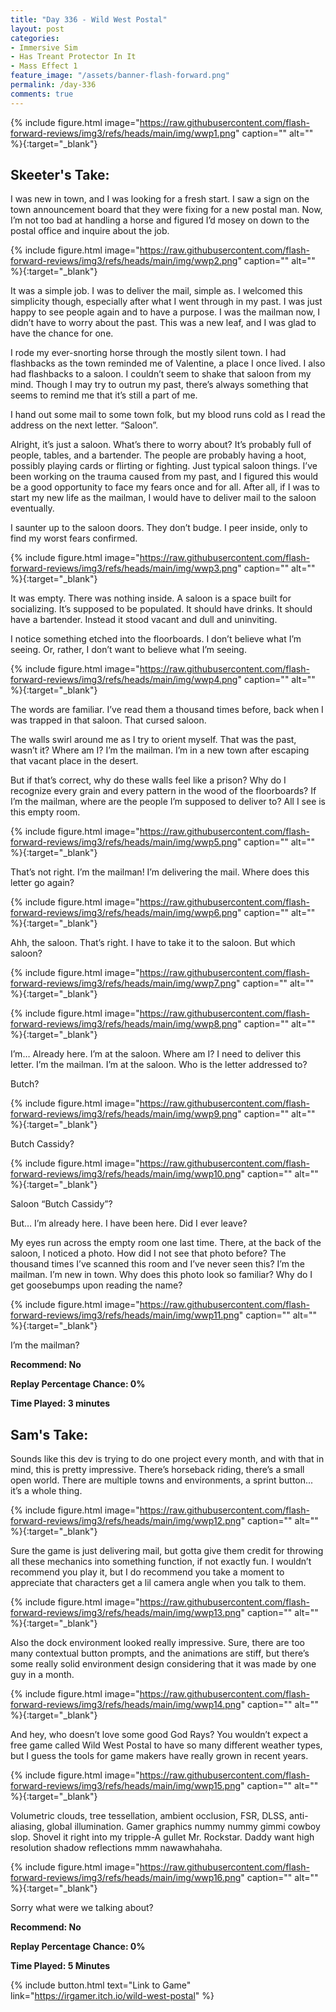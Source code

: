 ```yaml
---
title: "Day 336 - Wild West Postal"
layout: post
categories:
- Immersive Sim
- Has Treant Protector In It
- Mass Effect 1
feature_image: "/assets/banner-flash-forward.png"
permalink: /day-336
comments: true
---
```


{% include figure.html image="https://raw.githubusercontent.com/flash-forward-reviews/img3/refs/heads/main/img/wwp1.png" caption="" alt="" %}{:target="_blank"}
 
## Skeeter's Take:

I was new in town, and I was looking for a fresh start. I saw a sign on the town announcement board that they were fixing for a new postal man. Now, I’m not too bad at handling a horse and figured I’d mosey on down to the postal office and inquire about the job. 

{% include figure.html image="https://raw.githubusercontent.com/flash-forward-reviews/img3/refs/heads/main/img/wwp2.png" caption="" alt="" %}{:target="_blank"}

It was a simple job. I was to deliver the mail, simple as. I welcomed this simplicity though, especially after what I went through in my past. I was just happy to see people again and to have a purpose. I was the mailman now, I didn’t have to worry about the past. This was a new leaf, and I was glad to have the chance for one. 

I rode my ever-snorting horse through the mostly silent town. I had flashbacks as the town reminded me of Valentine, a place I once lived. I also had flashbacks to a saloon. I couldn’t seem to shake that saloon from my mind. Though I may try to outrun my past, there’s always something that seems to remind me that it’s still a part of me. 

I hand out some mail to some town folk, but my blood runs cold as I read the address on the next letter. “Saloon”. 

Alright, it’s just a saloon. What’s there to worry about? It’s probably full of people, tables, and a bartender. The people are probably having a hoot, possibly playing cards or flirting or fighting. Just typical saloon things. I’ve been working on the trauma caused from my past, and I figured this would be a good opportunity to face my fears once and for all. After all, if I was to start my new life as the mailman, I would have to deliver mail to the saloon eventually. 

I saunter up to the saloon doors. They don’t budge. I peer inside, only to find my worst fears confirmed. 

{% include figure.html image="https://raw.githubusercontent.com/flash-forward-reviews/img3/refs/heads/main/img/wwp3.png" caption="" alt="" %}{:target="_blank"}

It was empty. There was nothing inside. A saloon is a space built for socializing. It’s supposed to be populated. It should have drinks. It should have a bartender. Instead it stood vacant and dull and uninviting. 

I notice something etched into the floorboards. I don’t believe what I’m seeing. Or, rather, I don’t want to believe what I’m seeing. 

{% include figure.html image="https://raw.githubusercontent.com/flash-forward-reviews/img3/refs/heads/main/img/wwp4.png" caption="" alt="" %}{:target="_blank"}

The words are familiar. I’ve read them a thousand times before, back when I was trapped in that saloon. That cursed saloon. 

The walls swirl around me as I try to orient myself. That was the past, wasn’t it? Where am I? I’m the mailman. I’m in a new town after escaping that vacant place in the desert. 

But if that’s correct, why do these walls feel like a prison? Why do I recognize every grain and every pattern in the wood of the floorboards? If I’m the mailman, where are the people I’m supposed to deliver to? All I see is this empty room. 

{% include figure.html image="https://raw.githubusercontent.com/flash-forward-reviews/img3/refs/heads/main/img/wwp5.png" caption="" alt="" %}{:target="_blank"}

That’s not right. I’m the mailman! I’m delivering the mail. Where does this letter go again? 

{% include figure.html image="https://raw.githubusercontent.com/flash-forward-reviews/img3/refs/heads/main/img/wwp6.png" caption="" alt="" %}{:target="_blank"}

Ahh, the saloon. That’s right. I have to take it to the saloon. But which saloon?

{% include figure.html image="https://raw.githubusercontent.com/flash-forward-reviews/img3/refs/heads/main/img/wwp7.png" caption="" alt="" %}{:target="_blank"}

{% include figure.html image="https://raw.githubusercontent.com/flash-forward-reviews/img3/refs/heads/main/img/wwp8.png" caption="" alt="" %}{:target="_blank"}

I’m… Already here. I’m at the saloon. Where am I? I need to deliver this letter. I’m the mailman. 
I’m at the saloon. Who is the letter addressed to? 

Butch? 

{% include figure.html image="https://raw.githubusercontent.com/flash-forward-reviews/img3/refs/heads/main/img/wwp9.png" caption="" alt="" %}{:target="_blank"}

Butch Cassidy?

{% include figure.html image="https://raw.githubusercontent.com/flash-forward-reviews/img3/refs/heads/main/img/wwp10.png" caption="" alt="" %}{:target="_blank"}

Saloon “Butch Cassidy”?

But… I’m already here. I have been here. Did I ever leave? 

My eyes run across the empty room one last time. There, at the back of the saloon, I noticed a photo. How did I not see that photo before? The thousand times I’ve scanned this room and I’ve never seen this? I’m the mailman. I’m new in town. Why does this photo look so familiar? Why do I get goosebumps upon reading the name? 

{% include figure.html image="https://raw.githubusercontent.com/flash-forward-reviews/img3/refs/heads/main/img/wwp11.png" caption="" alt="" %}{:target="_blank"}

I’m the mailman? 

**Recommend: No**

**Replay Percentage Chance: 0%**

**Time Played: 3 minutes**

## Sam's Take:

Sounds like this dev is trying to do one project every month, and with that in mind, this is pretty impressive. There’s horseback riding, there’s a small open world. There are multiple towns and environments, a sprint button... it’s a whole thing.

{% include figure.html image="https://raw.githubusercontent.com/flash-forward-reviews/img3/refs/heads/main/img/wwp12.png" caption="" alt="" %}{:target="_blank"}

Sure the game is just delivering mail, but gotta give them credit for throwing all these mechanics into something function, if not exactly fun. I wouldn’t recommend you play it, but I do recommend you take a moment to appreciate that characters get a lil camera angle when you talk to them.

{% include figure.html image="https://raw.githubusercontent.com/flash-forward-reviews/img3/refs/heads/main/img/wwp13.png" caption="" alt="" %}{:target="_blank"}

Also the dock environment looked really impressive. Sure, there are too many contextual button prompts, and the animations are stiff, but there’s some really solid environment design considering that it was made by one guy in a month.

{% include figure.html image="https://raw.githubusercontent.com/flash-forward-reviews/img3/refs/heads/main/img/wwp14.png" caption="" alt="" %}{:target="_blank"}

And hey, who doesn’t love some good God Rays? You wouldn’t expect a free game called Wild West Postal to have so many different weather types, but I guess the tools for game makers have really grown in recent years.

{% include figure.html image="https://raw.githubusercontent.com/flash-forward-reviews/img3/refs/heads/main/img/wwp15.png" caption="" alt="" %}{:target="_blank"}

Volumetric clouds, tree tessellation, ambient occlusion, FSR, DLSS, anti-aliasing, global illumination. Gamer graphics nummy nummy gimmi cowboy slop. Shovel it right into my tripple-A gullet Mr. Rockstar. Daddy want high resolution shadow reflections mmm nawawhahaha.

{% include figure.html image="https://raw.githubusercontent.com/flash-forward-reviews/img3/refs/heads/main/img/wwp16.png" caption="" alt="" %}{:target="_blank"}

Sorry what were we talking about?

**Recommend: No**

**Replay Percentage Chance: 0%**

**Time Played: 5 Minutes**

{% include button.html text="Link to Game" link="https://irgamer.itch.io/wild-west-postal" %}